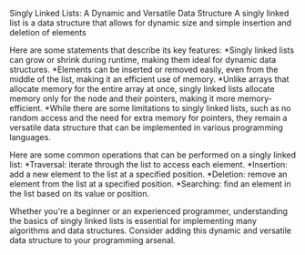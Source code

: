Singly Linked Lists: A Dynamic and Versatile Data Structure
A singly linked list is a data structure that allows for dynamic size and simple insertion and deletion of elements

Here are some statements that describe its key features:
*Singly linked lists can grow or shrink during runtime, making them ideal for dynamic data structures.
*Elements can be inserted or removed easily, even from the middle of the list, making it an efficient use of memory.
*Unlike arrays that allocate memory for the entire array at once, singly linked lists allocate memory only for the node and their pointers, making it more memory-efficient.
*While there are some limitations to singly linked lists, such as no random access and the need for extra memory for pointers, they remain a versatile data structure that can be implemented in various programming languages.

Here are some common operations that can be performed on a singly linked list:
*Traversal: iterate through the list to access each element.
*Insertion: add a new element to the list at a specified position.
*Deletion: remove an element from the list at a specified position.
*Searching: find an element in the list based on its value or position.

Whether you're a beginner or an experienced programmer, understanding the basics 
of singly linked lists is essential for implementing many algorithms and data structures. Consider adding this dynamic and versatile data structure to your programming arsenal.

